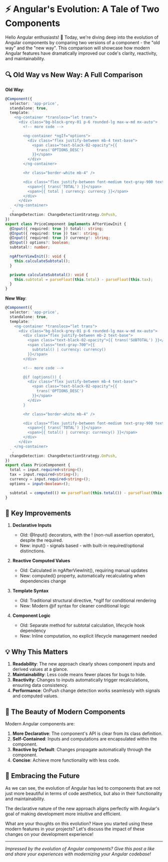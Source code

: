 # ⚡️ Angular's Evolution: A Tale of Two Components

Hello Angular enthusiasts! 👋 Today, we're diving deep into the evolution of Angular components by comparing two versions of a component - the "old way" and the "new way". This comparison will showcase how modern Angular features have dramatically improved our code's clarity, reactivity, and maintainability.

## 🔍 Old Way vs New Way: A Full Comparison

**Old Way**:

```typescript
@Component({
  selector: 'app-price',
  standalone: true,
  template: `
    <ng-container *transloco="let trans">
      <div class="bg-block-grey-01 p-6 rounded-lg max-w-md mx-auto">
        <!-- more code -->

        <ng-container *ngIf="options">
          <div class="flex justify-between mb-4 text-base">
            <span class="text-black-02-opacity">{{
              trans('OPTIONS_DESC')
            }}</span>
          </div>
        </ng-container>

        <hr class="border-white mb-4" />

        <div class="flex justify-between font-medium text-gray-900 text-base">
          <span>{{ trans('TOTAL') }}</span>
          <span>{{ total | currency: currency }}</span>
        </div>
      </div>
    </ng-container>
  `,
  changeDetection: ChangeDetectionStrategy.OnPush,
})
export class PriceComponent implements AfterViewInit {
  @Input({ required: true }) total!: string;
  @Input({ required: true }) tax!: string;
  @Input({ required: true }) currency!: string;
  @Input() options?: boolean;
  subtotal!: number;

  ngAfterViewInit(): void {
    this.calculateSubtotal();
  }

  private calculateSubtotal(): void {
    this.subtotal = parseFloat(this.total) - parseFloat(this.tax);
  }
}
```

**New Way**:

```typescript
@Component({
  selector: 'app-price',
  standalone: true,
  template: `
    <ng-container *transloco="let trans">
      <div class="bg-block-grey-01 p-6 rounded-lg max-w-md mx-auto">
        <div class="flex justify-between mb-2 text-base">
          <span class="text-black-02-opacity">{{ trans('SUBTOTAL') }}</span>
          <span class="text-gray-700">{{
            subtotal() | currency: currency()
          }}</span>
        </div>

        <!-- more code -->

        @if (options()) {
          <div class="flex justify-between mb-4 text-base">
            <span class="text-black-02-opacity">{{
              trans('OPTIONS_DESC')
            }}</span>
          </div>
        }

        <hr class="border-white mb-4" />

        <div class="flex justify-between font-medium text-gray-900 text-base">
          <span>{{ trans('TOTAL') }}</span>
          <span>{{ total() | currency: currency() }}</span>
        </div>
      </div>
    </ng-container>
  `,
  changeDetection: ChangeDetectionStrategy.OnPush,
})
export class PriceComponent {
  total = input.required<string>();
  tax = input.required<string>();
  currency = input.required<string>();
  options = input<boolean>();

  subtotal = computed(() => parseFloat(this.total()) - parseFloat(this.tax()));
}
```

## 🌟 Key Improvements

1. **Declarative Inputs**

   - Old: @Input() decorators, with the ! (non-null assertion operator), despite the required.
   - New: input() - signals based - with built-in required/optional distinctions.

2. **Reactive Computed Values**

   - Old: Calculated in ngAfterViewInit(), requiring manual updates
   - New: computed() property, automatically recalculating when dependencies change

3. **Template Syntax**

   - Old: Traditional structural directive, \*ngIf for conditional rendering
   - New: Modern @if syntax for cleaner conditional logic

4. **Component Logic**
   - Old: Separate method for subtotal calculation, lifecycle hook dependency
   - New: Inline computation, no explicit lifecycle management needed

## 💡 Why This Matters

1. **Readability**: The new approach clearly shows component inputs and derived values at a glance.
2. **Maintainability**: Less code means fewer places for bugs to hide.
3. **Reactivity**: Changes to inputs automatically trigger recalculations, ensuring data consistency.
4. **Performance**: OnPush change detection works seamlessly with signals and computed values.

## 🚀 The Beauty of Modern Components

Modern Angular components are:

1. **More Declarative**: The component's API is clear from its class definition.
2. **Self-Contained**: Inputs and computations are encapsulated within the component.
3. **Reactive by Default**: Changes propagate automatically through the component.
4. **Concise**: Achieve more functionality with less code.

## 🤔 Embracing the Future

As we can see, the evolution of Angular has led to components that are not just more beautiful in terms of code aesthetics, but also in their functionality and maintainability.

The declarative nature of the new approach aligns perfectly with Angular's goal of making development more intuitive and efficient.

What are your thoughts on this evolution? Have you started using these modern features in your projects? Let's discuss the impact of these changes on your development experience!

---

_Impressed by the evolution of Angular components? Give this post a like and share your experiences with modernizing your Angular codebase!_

